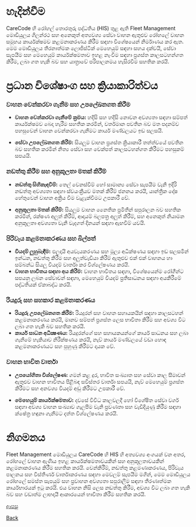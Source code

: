 # හැදින්වීම
CareCode හි රෝහල් තොරතුරු පද්ධතිය (HIS) තුළ ඇති Fleet Management මොඩියුලය ගිලන්රථ සහ අනෙකුත් අත්‍යවශ්‍ය සේවා වාහන ඇතුළුව රෝහලේ වාහන සමූහය කාර්යක්ෂමව කළමනාකරණය කිරීම සඳහා විශේෂයෙන් නිර්මාණය කර ඇත. මෙම මොඩියුලය තීරනාත්මක ලොජිස්ටික් මෙහෙයුම් සඳහා සහය දක්වයි, සේවා සැපයීම සහ මෙහෙයුම් කාර්යක්ෂමතාව ඉහළ නැංවීම සඳහා ප්‍රශස්ත කාලසටහන්ගත කිරීම, ලබා ගත හැකි බව සහ යාත්‍රාවේ පරිපාලනමය හැසිරවීම සහතික කරයි.

# ප්‍රධාන විශේෂාංග සහ ක්‍රියාකාරිත්වය
### වාහන වෙන්කරවා ගැනීම සහ උපලේඛනගත කිරීම
* **වාහන වෙන්කරවා ගැනීමේ ක්‍රමය:** හදිසි සහ හදිසි නොවන අවශ්‍යතා සඳහා සම්පත් කාර්යක්ෂමව බෙදා හැරීම සහතික කරමින්, වර්තමාන පවතින බව මත පදනම්ව පහසුවෙන් වාහන වෙන්කරවා ගැනීමට කාර්ය මණ්ඩලයට ඉඩ සලසයි.

* **සේවා උපලේඛනගත කිරීම:** සියලුම වාහන ප්‍රශස්ත ක්‍රියාකාරී තත්ත්වයේ පවතින බව සහතික කරමින් නිත්‍ය සේවා සහ චෙක්පත් කාලසටහන්ගත කිරීමට පහසුකම් සපයයි.

### නඩත්තු කිරීම සහ අනුකූලතා මතක් කිරීම්
* **නඩත්තු සිහිකැඳවීම්:** තෙල් වෙනස්වීම් හෝ සාමාන්‍ය සේවා සැපයීම වැනි ඉදිරි නඩත්තු අවශ්‍යතා සඳහා ස්වයංක්‍රීයව මතක් කිරීම් ජනනය කරයි, යාන්ත්‍රික දෝෂ හේතුවෙන් වාහන අක්‍රිය වීම වැළැක්වීමට උපකාරී වේ.

* **අනුකූලතා මතක් කිරීම්:** සියලුම වාහන නෛතික ප්‍රමිතීන් සපුරාලන බව සහතික කරමින්, රක්ෂණ අලුත් කිරීම්, ආදායම් බලපත්‍ර අලුත් කිරීම්, සහ අනෙකුත් නියාමන අනුකූලතා අවශ්‍යතා වැනි වැදගත් දිනයන් සඳහා ඇඟවීම් යවයි.

### පිරිවැය කළමනාකරණය සහ බිල්පත්
* **වියදම් ලුහුබැඳීම:** ඵලදායි අයවැයකරණය සහ මූල්‍ය අධීක්ෂණය සඳහා ඉඩ සලසමින් ඉන්ධන, නඩත්තු කිරීම සහ අලුත්වැඩියා කිරීම් ඇතුළුව එක් එක් වාහනය හා සම්බන්ධ සියලු වියදම් වාර්තා කර විශ්ලේෂණය කරයි.
* **වාහන භාවිතය සඳහා අය කිරීම:** වාහන භාවිතය සඳහා, විශේෂයෙන්ම රෝගීන්ට සපයනු ලබන සේවාවන් සඳහා, මෙහෙයුම් වියදම් ප්‍රතිසාධනය සඳහා අයකිරීමේ පද්ධතියක් ඒකාබද්ධ කරයි.

### රියදුරු සහ සහකාර කළමනාකරණය
* **රියදුරු උපලේඛනගත කිරීම:** රියදුරන් සහ වාහන සහායකයින් සඳහා කාලසටහන් කළමනාකරණය කරයි, මානව සම්පත් ප්‍රශස්ත ලෙස භාවිතා කිරීම සහ අවශ්‍ය විට ලබා ගත හැකි බව සහතික කරයි.
* **කාර්ය සාධන අධීක්‍ෂණය:** රියදුරන්ගේ සහ සහායකයන්ගේ කාර්ය සාධනය සහ ලබා ගැනීමේ හැකියාව නිරීක්ෂණය කරයි, නැව් කාර්ය මණ්ඩලයේ වඩා හොඳ කළමනාකරණයට සහ පුහුණු කිරීමට දායක වේ.

### වාහන භාවිත වාර්තා
* **උපයෝගිතා විශ්ලේෂණ:** ගමන් කළ දුර, භාවිත සංඛ්‍යාත සහ සේවා කාල සීමාවන් ඇතුළුව වාහන භාවිතය පිළිබඳ සවිස්තර වාර්තා සපයයි, නැව් මෙහෙයුම් ප්‍රශස්ත කිරීමට සහ අනවශ්‍ය වියදම් අඩු කිරීමට උපකාරී වේ.

* **මෙහෙයුම් කාර්යක්ෂමතාව:** දවසේ විවිධ කාලවලදී හෝ විශේෂිත සේවා වර්ග සඳහා අවශ්‍ය වාහන සංඛ්‍යාව ගැලපීම වැනි ප්‍රවණතා සහ වැඩිදියුණු කිරීම සඳහා ක්ෂේත්‍ර හඳුනා ගැනීමට දත්ත විශ්ලේෂණය කරයි.

# නිගමනය
Fleet Management මොඩියුලය CareCode හි HIS හි අත්‍යවශ්‍ය අංගයක් වන අතර, රෝහලේ වාහන ඇණිය ඉහළ කාර්යක්ෂමතාවයකින් සහ අනුකූලතාවයකින් කළමනාකරණය කිරීම සහතික කරයි. වෙන්කිරීම්, නඩත්තු කළමණාකරණය, පිරිවැය පාලනය සහ විස්තීර්ණ වාර්තාකරණය සඳහා මෙවලම් සැපයීම මගින්, මෙම මොඩියුලය රෝහලේ සමස්ත සැපයුම් සහ ප්‍රවාහන අවශ්‍යතා සපුරාලීම සඳහා තීරණාත්මක කාර්යභාරයක් ඉටු කරයි. එය වාහන නිසි ලෙස නඩත්තු කිරීම, අවශ්‍ය විට ලබා ගත හැකි බව සහ වඩාත්ම ලාභදායී ආකාරයෙන් භාවිතා කිරීම සහතික කරයි.

[ආපසු](https://github.com/hmislk/hmis/wiki/%E0%B6%B4%E0%B6%BB%E0%B7%92%E0%B7%81%E0%B7%93%E0%B6%BD%E0%B6%9A-%E0%B6%85%E0%B6%AD%E0%B7%8A%E0%B6%B4%E0%B7%9C%E0%B6%AD)

[Back](https://github.com/hmislk/hmis/wiki)
